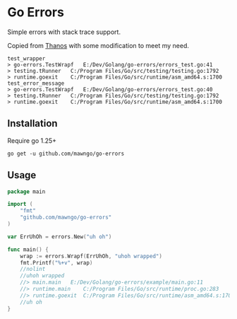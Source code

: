 # Go Errors

Simple errors with stack trace support.

Copied from [Thanos](https://github.com/thanos-io/thanos/tree/main/pkg/errors) with some modification to meet my need.

```
test_wrapper
> go-errors.TestWrapf	E:/Dev/Golang/go-errors/errors_test.go:41
> testing.tRunner	C:/Program Files/Go/src/testing/testing.go:1792
> runtime.goexit	C:/Program Files/Go/src/runtime/asm_amd64.s:1700
test_error_message
> go-errors.TestWrapf	E:/Dev/Golang/go-errors/errors_test.go:40
> testing.tRunner	C:/Program Files/Go/src/testing/testing.go:1792
> runtime.goexit	C:/Program Files/Go/src/runtime/asm_amd64.s:1700
```

## Installation

Require go 1.25+

```shell
go get -u github.com/mawngo/go-errors
```

## Usage

```go
package main

import (
	"fmt"
	"github.com/mawngo/go-errors"
)

var ErrUhOh = errors.New("uh oh")

func main() {
	wrap := errors.Wrapf(ErrUhOh, "uhoh wrapped")
	fmt.Printf("%+v", wrap)
	//nolint
	//uhoh wrapped
	//> main.main	E:/Dev/Golang/go-errors/example/main.go:11
	//> runtime.main	C:/Program Files/Go/src/runtime/proc.go:283
	//> runtime.goexit	C:/Program Files/Go/src/runtime/asm_amd64.s:1700
	//uh oh
}
```
